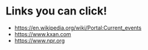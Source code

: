 # Links you can click!
* https://en.wikipedia.org/wiki/Portal:Current_events
* https://www.kxan.com
* https://www.npr.org
